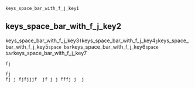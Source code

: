```ngMeta
keys_space_bar_with_f_j_key1
```
## keys_space_bar_with_f_j_key2
keys_space_bar_with_f_j_key3`f`keys_space_bar_with_f_j_key4`j`keys_space_bar_with_f_j_key5`space bar`keys_space_bar_with_f_j_key6`space bar`keys_space_bar_with_f_j_key7


```trytyping
fj 
```
```practicetyping
fj 
fj j fjfjjjf  jf j j fffj j  j
```
